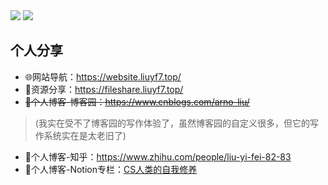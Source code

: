 <img src="https://github-readme-stats.vercel.app/api?username=arnoliudaxia&show_icons=true"/>
<img src="https://github-readme-stats.vercel.app/api/top-langs/?username=arnoliudaxia&layout=compact"/>

## 个人分享
- 🌐网站导航：https://website.liuyf7.top/
- 📁资源分享：https://fileshare.liuyf7.top/
- ~~📰个人博客-博客园：https://www.cnblogs.com/arno-liu/~~ 
> (我实在受不了博客园的写作体验了，虽然博客园的自定义很多，但它的写作系统实在是太老旧了)
- 📰个人博客-知乎：https://www.zhihu.com/people/liu-yi-fei-82-83
- 📰个人博客-Notion专栏：[CS人类的自我修养](https://www.notion.so/CS-89f02f72f1264efe94dfc4b7d396d8ee)


